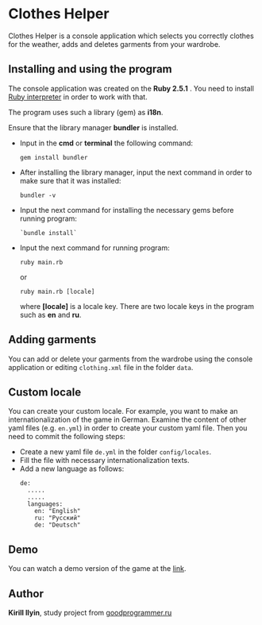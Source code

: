# Clothes Helper

Clothes Helper is a console application which selects you correctly clothes for the weather, adds and deletes garments from
your wardrobe.

## Installing and using the program

The console application was created on the __Ruby 2.5.1__ .
You need to install [Ruby interpreter](https://www.ruby-lang.org/en/news/2018/03/28/ruby-2-5-1-released) 
in order to work with that.

The program uses such a library (gem) as __i18n__.

Ensure that the library manager __bundler__ is installed.

- Input in the __cmd__ or __terminal__ the following command:
  ```
  gem install bundler
  ```
- After installing the library manager, input the next command in order to make sure that it was installed:
  ```
  bundler -v
  ```
- Input the next command for installing the necessary gems before running program:
  ```
  `bundle install`
  ```
- Input the next command for running program:
  ```
  ruby main.rb
  ```
  or
  ```
  ruby main.rb [locale]
  ```
  where __[locale]__ is a locale key. There are two locale keys in the program such as __en__ and __ru__.

## Adding garments

You can add or delete your garments from the wardrobe using the console application or editing `clothing.xml` file in the folder `data`.

## Custom locale

You can create your custom locale. For example, you want to make an internationalization of the game in German.
Examine the content of other yaml files (e.g. `en.yml`) in order to create your custom yaml file.
Then you need to commit the following steps:

- Create a new yaml file `de.yml` in the folder `config/locales`.
- Fill the file with necessary internationalization texts.
- Add a new language as follows:
  ```
  de:
    .....
    .....
    languages:
      en: "English"
      ru: "Русский"
      de: "Deutsch"
  ```

## Demo

You can watch a demo version of the game at the [link](https://asciinema.org/a/AVpXEPWPCPPYayw3E5UjUaF8Z).
  
## Author

**Kirill Ilyin**, study project from [goodprogrammer.ru](https://goodprogrammer.ru/)
